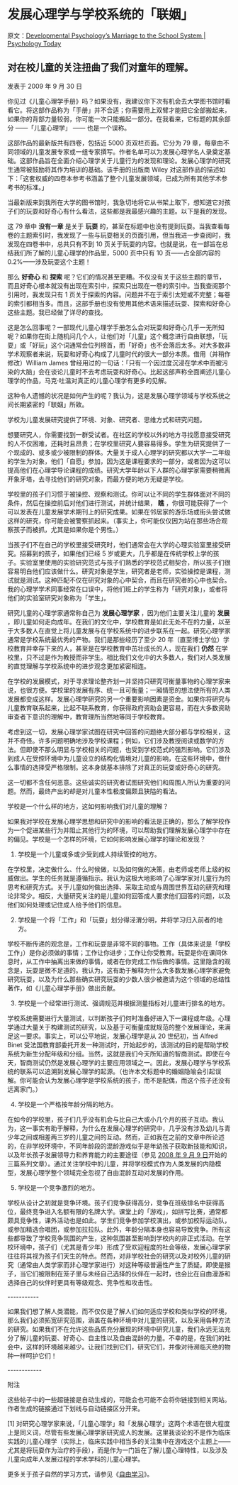 # 发展心理学与学校系统的「联姻」

原文：[Developmental Psychology’s Marriage to the School System | Psychology Today](https://www.psychologytoday.com/us/blog/freedom-learn/200909/developmental-psychology-s-marriage-the-school-system)

## 对在校儿童的关注扭曲了我们对童年的理解。

发表于 2009 年 9 月 30 日

你见过《儿童心理学手册》吗？如果没有，我建议你下次有机会去大学图书馆时看看它。将这部作品称为「手册」并不合适；你需要用上双臂才能把它全部搬起来，如果你的背部力量较弱，你可能一次只能搬起一部分。在我看来，它标题的其余部分 ——「儿童心理学」 —— 也是一个误称。

这部作品的最新版共有四卷，包括近 5000 页双栏页面。它分为 79 章，每章由不同领域的儿童发展专家或一组专家撰写。作者名单可以为发展心理学名人录奠定基础。这部作品旨在全面介绍心理学关于儿童行为的发现和理论。发展心理学的研究生通常被鼓励将其作为培训的基础。该手册的出版商 Wiley 对这部作品的描述如下：「这套权威的四卷本参考书涵盖了整个儿童发展领域，已成为所有其他学术参考书的标准。」

当最新版来到我所在大学的图书馆时，我急切地将它从书架上取下，想知道它对孩子们的玩耍和好奇心有什么看法，这些都是我最感兴趣的主题。以下是我的发现。

这 79 章中 **没有一章** 是关于 **玩耍** 的，甚至在标题中也没有提到玩耍。当我查看每卷的主题索引时，我发现了一些与玩耍相关的页面引用，但当我进一步查阅时，我发现在四卷书中，总共只有不到 10 页关于玩耍的内容。也就是说，在一部旨在总结我们所了解的儿童心理学的作品里，5000 页中只有 10 页——占全部内容的 0.2%——涉及玩耍这个主题！

那么 **好奇心** 和 **探索** 呢？它们的情况甚至更糟。不仅没有关于这些主题的章节，而且好奇心根本就没有出现在索引中，探索只出现在一卷的索引中。当我查阅那个引用时，我发现只有 1 页关于探索的内容。问题并不在于索引太短或不完整；每卷的索引都相当多。而且，这部手册也没有使用其他术语来描述玩耍、探索和好奇心这些主题。我已经做了详尽的查找。

这是怎么回事呢？一部现代儿童心理学手册怎么会对玩耍和好奇心几乎一无所知呢？如果你在街上随机问几个人，让他们对「儿童」这个概念进行自由联想，「玩耍」或「好玩」这个词通常会位列榜首，而「好奇」也不会落后太多。对大多数非学术观察者来说，玩耍和好奇心构成了儿童时代的很大一部分本质。借用（并稍作修改）William James 曾经用过的一句话：「只有一个因过度沉浸在学术中而被污染的大脑」会在谈论儿童时不去考虑玩耍和好奇心。比起这部声称全面阐述儿童心理学的作品，马克·吐温对真正的儿童心理学有更多的见解。

这种令人遗憾的状况是如何产生的呢？我认为，这是发展心理学领域与学校系统之间长期紧密的「联姻」所致。

学校为儿童发展研究提供了环境、对象、研究者、思维方式和研究问题。

想要研究人，你需要找到一群受试者。在社区的学校以外的地方寻找愿意接受研究的人不仅困难，还耗时且昂贵；在学校里研究人要容易得多。学生为研究提供了一个现成的、或多或少被限制的群体。大量关于成人心理学的研究都以大学一二年级的学生为对象，他们「自愿」参加，因为这是课程要求的一部分，或者因为这可以提高他们在心理学导论课程的成绩。研究大学年龄以下人群的心理学家需要稍微离开象牙塔，去寻找他们的研究对象，而最方便的地方无疑是学校。

学校里的孩子们习惯于被操控、观察和测试。你可以让不同的学生群体面对不同的条件，然后在操控前后对他们进行测试，并统计结果， **瞧** ，你很可能获得了一个可以发表在儿童发展学术期刊上的研究成果。如果在邻居家的游乐场或街头尝试做这样的研究，你可能会被警察抓起来。（事实上，你可能仅仅因为站在那些场合观察孩子而被抓，尤其是如果你是个男性。）

当孩子们不在自己的学校里接受研究时，他们通常会在大学的心理实验室里接受研究。招募到的孩子，如果他们已经 5 岁或更大，几乎都是在传统学校上学的孩子。实验室里使用的实验研究范式与孩子们熟悉的学校范式相契合，所以孩子们很容易明白他们应该做什么。研究对象是学生，研究者是老师，实验操控是课程，测试就是测试。这种匹配不仅在研究对象的心中契合，而且在研究者的心中也契合。我的心理学学术同事经常在口误中，将他们班上的学生称为「研究对象」，或者将他们的实验室研究对象称为「学生」。

研究儿童的心理学家通常称自己为 **发展心理学家** ，因为他们主要关注儿童的 **发展** ，即儿童如何走向成年。在我们的文化中，学校教育是如此无处不在的力量，以至于大多数人在直觉上将儿童发展与在学校系统中的进步联系在一起。研究心理学家通常是学校系统最优秀的产物。我们是那些经历了至少 20 年（直至博士学位）学校教育并幸存下来的人，甚至是在学校教育中茁壮成长的人，现在我们 **仍然** 在学校里，只不过是作为教授而非学生。相比我们文化中的大多数人，我们对人类发展的直觉理解与学校系统中的进步观念更加紧密相连。

在学校的发展模式，对于寻求理论整齐划一并坚持只研究可衡量事物的心理学家来说，也很方便。学校里的发展有序、统一且可衡量；一厢情愿的想法使所有的人类发展都变成这样。发展心理学研究的另一个重要影响因素是资金。如果你将研究与儿童教育联系起来，比起不联系教育，你获得政府资助会更容易，而在大多数资助审查者下意识的理解中，教育理所当然地等同于学校教育。

考虑到这一切，发展心理学家试图在研究中回答的问题绝大部分都与学校相关，这并不奇怪。许多问题明确地涉及学校课程；例如，它们涉及教授阅读或数学的方法。但即使不那么明显与学校相关的问题，也受到学校范式的强烈影响。它们涉及到成人在受控环境中为儿童设立的结构化情境对儿童的影响，在这些环境中，做什么事情的选择受严格限制。这本身就基本排除了对真正的玩耍或好奇心的研究。

这一切都不含任何恶意。这些诚实的研究者试图研究他们和周围人所认为重要的问题。然而，最终产出的却是对儿童本性极度偏颇且狭隘的看法。

学校是一个什么样的地方，这如何影响我们对儿童的理解？

如果我对学校在发展心理学思想和研究中的影响的看法是正确的，那么了解学校作为一个促进某些行为并阻止其他行为的环境，可以帮助我们理解发展心理学中存在的偏见。学校是一个怎样的环境，它如何影响发展心理学的理论和发现？

1. 学校是一个儿童或多或少受到成人持续管控的地方。

在学校里，决定做什么、什么时候做，以及如何做的决策，由老师或老师上级的权威做出。学生的任务就是遵循指示。我认为这极大地影响了心理学家对儿童行为的思考和研究方式。关于儿童如何做出选择、采取主动或与周围世界互动的研究和理论非常少。相反，大量研究关注的是儿童如何回答成人要求他们回答的问题，以及他们如何处理或记住成人给予他们的信息。

2. 学校是一个将「工作」和「玩耍」划分得泾渭分明，并将学习归入前者的地方。

学校不断传递的观念是，工作和玩耍是非常不同的事物。工作（具体来说是「学校工作」）是你必须做的事情；工作让你进步；工作让你受教育。玩耍是你在课间休息时，从工作中抽离出来做的事情，或者在你完成工作后做的事情。这里隐含的观念是，玩耍是微不足道的。我认为，这有助于解释为什么大多数发展心理学家避免研究玩耍，以及为什么那些确实研究玩耍的少数人很少被邀请为这个领域的总结性著作，如《儿童心理学手册》做出贡献。

3. 学校是一个经常进行测试、强调规范并根据测量指标对儿童进行排名的地方。

学校系统需要进行大量测试，以判断孩子们何时准备好进入下一课程或年级。心理学通过大量关于构建测试的研究，以及基于可衡量成就规范的整个发展理论，来满足这一要求。事实上，可以公平地说，发展心理学是从 20 世纪初，当 Alfred Binet 受法国教育部委托开发一种测试时，开始起步的，该测试的目的是帮助学校系统为新生分配年级和分组。当然，这就是我们今天所知道的智商测试。即使在今天，智商测试仍然是发展心理学的主要应用领域之一。因此，发展心理学与学校系统的联系可以追溯到发展心理学的起源。（也许本文标题中的婚姻隐喻会引起误解。你可能会认为发展心理学是学校系统的孩子，而不是配偶，而这个孩子还没有远离家门。）

4. 学校是一个严格按年龄分隔的地方。

在如今的学校里，孩子们几乎没有机会与比自己大或小几个月的孩子互动。我认为，这一事实有助于解释，为什么在发展心理学的研究中，几乎没有涉及幼儿与青少年之间或相差两三岁的儿童之间的互动。然而，正如我在之前的文章中所论述的，在非学校环境中，不同年龄段的混龄游戏似乎是年幼孩子获取新技能和知识，以及年长孩子发展领导力和养育能力的主要途径（参见 [2008 年 9 月 9 日](http://www.psychologytoday.com/blog/freedom-learn/200809/why-we-should-stop-segregating-children-age-part-i-the-value-play-in-the-z)开始的三篇系列文章）。通过关注学校中的儿童，并将学校模式作为人类发展的内隐模型，发展心理学整个领域完全忽视了自由混龄互动对发展的作用。

5. 学校是一个竞争激烈的地方。

学校从设计之初就是竞争环境。孩子们竞争获得高分，竞争在班级排名中获得高位，最终竞争进入名额有限的名牌大学。课堂上的「游戏」，如拼写比赛，通常都颇具竞争性，课外活动也是如此。学生们竞争参加学校演出，或参加校际运动队，或参加精选合唱团，或参加拉拉队。此外，年龄分隔本身也容易导致竞争。所有这些都导致了学校竞争氛围的产生，这种氛围甚至影响到学校内的非正式活动。在学校环境中，孩子们（尤其是青少年）形成了受欢迎程度的社会等级，发展心理学家往往将其视为孩子们天生的特点。然而，对非学校社会的研究以及对校外儿童的研究（通常由人类学家而非心理学家进行）对这种等级普遍性产生了质疑。即使是猴子，当它们被限制在笼子里与未经自己选择的伙伴在一起时，也会比在自由漫游和选择自己的伙伴时更具有等级观念、竞争性和攻击性。

\-----------

如果我们想了解人类潜能，而不仅仅是了解人们如何适应学校和类似学校的环境，那么我们必须拓宽研究范围，涵盖在各种环境中对儿童的研究，以及采用各种方法的研究。如果我们不在允许这些品质充分展现的环境中研究儿童，我们永远无法充分了解儿童的玩耍、好奇心、自主性以及自由混龄的力量。不幸的是，在我们的社会中，这样的环境越来越少。让我们找到它们，研究它们，并像对待濒临灭绝的物种一样呵护它们！

\------------

附注

这些帖子中的一些超链接是自动生成的，可能会也可能不会将你链接到相关网站。作者生成的链接通过下划线与自动链接区分开来。

[1] 对研究心理学家来说，「儿童心理学」和「发展心理学」这两个术语在很大程度上是同义词，尽管有些发展心理学家研究成人的发展。这里我谈论的不是作为临床实践的儿童心理学（实际上，临床实践中相当多的关注集中在游戏这个主题上——尤其是将玩耍作为治疗的手段），而是作为一门旨在了解儿童心理特性，以及涉及儿童向成年人发展过程的学术学科的儿童心理学。

更多关于孩子自然的学习方式，请参见《[自由学习](http://www.amazon.com/gp/product/0465025994/)》。